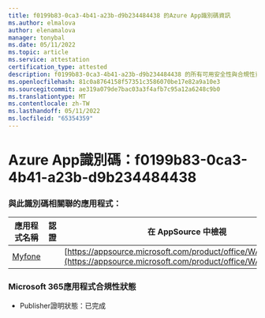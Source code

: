 ```yaml
---
title: f0199b83-0ca3-4b41-a23b-d9b234484438 的Azure App識別碼資訊
ms.author: elmalova
author: elenamalova
manager: tonybal
ms.date: 05/11/2022
ms.topic: article
ms.service: attestation
certification_type: attested
description: f0199b83-0ca3-4b41-a23b-d9b234484438 的所有可用安全性與合規性資訊。
ms.openlocfilehash: 81c0a8764158f57351c3586070be17e82a9a10e3
ms.sourcegitcommit: ae319a079de7bac03a3f4afb7c95a12a6248c9b0
ms.translationtype: MT
ms.contentlocale: zh-TW
ms.lasthandoff: 05/11/2022
ms.locfileid: "65354359"
---
```

# <a name="azure-app-id-f0199b83-0ca3-4b41-a23b-d9b234484438"></a>Azure App識別碼：f0199b83-0ca3-4b41-a23b-d9b234484438


### <a name="apps-associated-with-this-id"></a>與此識別碼相關聯的應用程式：
| **應用程式名稱** | **認證** | **在 AppSource 中檢視** |
|--------------|---------------|-----------------------|
| [Myfone](../forward/WA200000716.md) |  | [https://appsource.microsoft.com/product/office/WA200000716](https://appsource.microsoft.com/product/office/WA200000716) |

### <a name="microsoft-365-app-compliance-status"></a>Microsoft 365應用程式合規性狀態
- Publisher證明狀態：已完成

